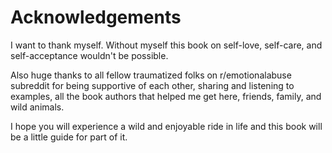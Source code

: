 # Acknowledgements

I want to thank myself. Without myself this book on self-love, self-care, and self-acceptance wouldn't be possible.

Also huge thanks to all fellow traumatized folks on r/emotionalabuse subreddit for being supportive of each other, sharing and listening to examples, all the book authors that helped me get here, friends, family, and wild animals.&#x20;

I hope you will experience a wild and enjoyable ride in life and this book will be a little guide for part of it.
